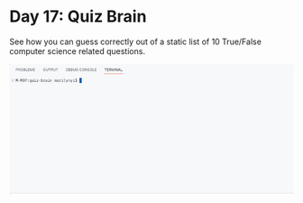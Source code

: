# Day 17: Quiz Brain

See how you can guess correctly out of a static list of 10 True/False computer science related questions.

<img src="https://github.com/marilynyi/100-days-of-code-python/blob/main/days-11-20/day-17/quiz-brain/demo.gif">
